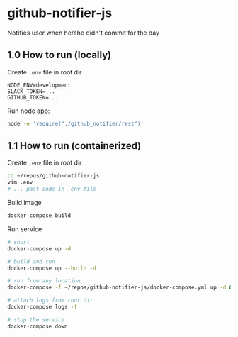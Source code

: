 # github-notifier-js

Notifies user when he/she didn't commit for the day

## 1.0 How to run (locally)

Create `.env` file in root dir

```vim
NODE_ENV=development
SLACK_TOKEN=...
GITHUB_TOKEN=...
```

Run node app:

```bash
node -e 'require("./github_notifier/rest")'
```

## 1.1 How to run (containerized)

Create `.env` file in root dir

```bash
cd ~/repos/github-notifier-js
vim .env
# ... past code in .env file
```

Build image

```bash
docker-compose build
```

Run service

```bash
# short
docker-compose up -d

# build and run
docker-compose up --build -d

# run from any location
docker-compose -f ~/repos/github-notifier-js/docker-compose.yml up -d && docker logs github-notifier --tail 50 -f

# attach logs from root dir
docker-compose logs -f

# stop the service
docker-compose down
```

